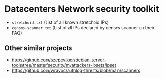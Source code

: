 # Datacenters Network security toolkit

- `stretchoid.txt` (List of all known stretchoid IPs)
- `censys-scanner.txt` (List of all IPs declared by censys scanner on their FAQ)

## Other similar projects

- https://github.com/szepeviktor/debian-server-tools/tree/master/security/myattackers-ipsets/ipset
- https://github.com/wravoc/authlog-threats/blob/main/scanners
